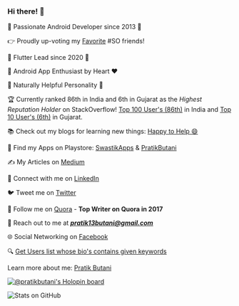 ### Hi there! 👋

🚀 Passionate Android Developer since 2013 🚀

👉 Proudly up-voting my [Favorite][1] #SO friends!

🔷 Flutter Lead since 2020 🔷

📱 Android App Enthusiast by Heart ❤️

🙌 Naturally Helpful Personality 🙌

🏆 Currently ranked 86th in India and 6th in Gujarat as the *Highest Reputation Holder* on StackOverflow! [Top 100 User's (86th)][2] in India and [Top 10 User's (6th)][3] in Gujarat.

📚 Check out my blogs for learning new things: [Happy to Help 😄][4]

📲 Find my Apps on Playstore: [SwastikApps][5] & [PratikButani][6]

✍️ My Articles on [Medium][7]

🤝 Connect with me on [LinkedIn][8]

🐦 Tweet me on [Twitter][9]

🧠 Follow me on [Quora][10] - **Top Writer on Quora in 2017**

📧 Reach out to me at ***pratik13butani@gmail.com***

🌐 Social Networking on [Facebook][11]

🔍 [Get Users list whose bio's contains given keywords][12]

Learn more about me: [Pratik Butani][13]

[![@pratikbutani's Holopin board](https://holopin.io/api/user/board?user=pratikbutani)](https://holopin.io/@pratikbutani)

![Stats on GitHub](https://github-readme-stats.vercel.app/api?username=pratikbutani&show_icons=true&hide_border=true)

[1]: http://stackoverflow.com/users/current
[2]: http://data.stackexchange.com/stackoverflow/query/418100/top-300-users-in-india
[3]: https://data.stackexchange.com/stackoverflow/query/971056/list-of-most-reputed-users-in-a-given-location-case-sensitive?Top=20&Location=Gujarat
[4]: http://pratikbutani.com
[5]: https://play.google.com/store/apps/developer?id=SwasTik+Apps
[6]: https://play.google.com/store/apps/developer?id=Pratik%20Butani
[7]: https://medium.com/@pratikbutani
[8]: http://www.linkedin.com/in/pratikbutani
[9]: https://twitter.com/pratik13butani
[10]: https://www.quora.com/profile/Pratik-Butani
[11]: https://www.facebook.com/pratikbutani
[12]: https://data.stackexchange.com/stackoverflow/query/1114078/get-users-list-whose-bios-contains-given-keywords
[13]: https://branded.me/pratikbutani
